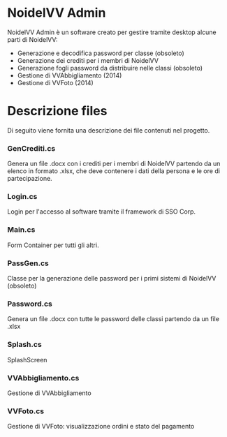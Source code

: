 # NoidelVV Admin
NoidelVV Admin è un software creato per gestire tramite desktop alcune parti di NoidelVV:
- Generazione e decodifica password per classe (obsoleto)
- Generazione dei crediti per i membri di NoidelVV
- Generazione fogli password da distribuire nelle classi (obsoleto)
- Gestione di VVAbbigliamento (2014)
- Gestione di VVFoto (2014)

# Descrizione files
Di seguito viene fornita una descrizione dei file contenuti nel progetto.
### GenCrediti.cs
Genera un file .docx con i crediti per i membri di NoidelVV partendo da un elenco in formato .xlsx, che deve contenere i dati della persona e le ore di partecipazione.
### Login.cs
Login per l'accesso al software tramite il framework di SSO Corp.
### Main.cs
Form Container per tutti gli altri.
### PassGen.cs
Classe per la generazione delle password per i primi sistemi di NoidelVV (obsoleto)
### Password.cs
Genera un file .docx con tutte le password delle classi partendo da un file .xlsx
### Splash.cs
SplashScreen
### VVAbbigliamento.cs
Gestione di VVAbbigliamento
### VVFoto.cs
Gestione di VVFoto: visualizzazione ordini e stato del pagamento
